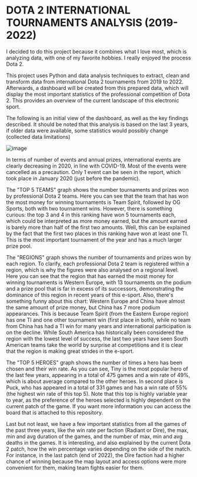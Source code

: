 # DOTA 2 INTERNATIONAL TOURNAMENTS ANALYSIS (2019-2022)

I decided to do this project because it combines what I love most, which is analyzing data, with one of my favorite hobbies. I really enjoyed the process Dota 2.

This project uses Python and data analysis techniques to extract, clean and transform data from international Dota 2 tournaments from 2019 to 2022. Afterwards, a dashboard will be created from this prepared data, which will display the most important statistics of the professional competition of Dota 2. This provides an overview of the current landscape of this electronic sport.

The following is an initial view of the dashboard, as well as the key findings described. It should be noted that this analysis is based on the last 3 years, if older data were available, some statistics would possibly change (collected data limitations)

![image](https://github.com/Itzal98/Dota-2-international-tournaments-analysis-2019-2022-/assets/121519730/39c99b5b-8f72-417d-a259-710225cce907)

In terms of number of events and annual prizes, international events are clearly decreasing in 2020, in line with COVID-19. Most of the events were cancelled as a precaution. Only 1 event can be seen in the report, which took place in January 2020 (just before the pandemic).

The "TOP 5 TEAMS" graph shows the number tournaments and prizes won by professional Dota 2 teams. Here you can see that the team that has won the most money for winning tournaments is Team Spirit, followed by OG Sports, both with two tournament wins. However, there is something curious: the top 3 and 4 in this ranking have won 5 tournaments each, which could be interpreted as more money earned, but the amount earned is barely more than half of the first two amounts. Well, this can be explained by the fact that the first two places in this ranking have won at least one TI. This is the most important tournament of the year and has a much larger prize pool.

The "REGIONS" graph shows the number of tournaments and prizes won by each region. To clarify, each professional Dota 2 team is registered within a region, which is why the figures were also analysed on a regional level. Here you can see that the region that has earned the most money for winning tournaments is Western Europe, with 13 tournaments on the podium and a prize pool that is far in excess of its successors, demonstrating the dominance of this region in recent years of this e-sport. Also, there's something funny about this chart: Western Europe and China have almost the same amount of prize money, but China has 7 more podium appearances. This is because Team Spirit (from the Eastern Europe region) has one TI and one other tournament win (first place in both), while no team from China has had a TI win for many years and international participation is on the decline. While South America has historically been considered the region with the lowest level of success, the last two years have seen South American teams take the world by surprise at competitions and it is clear that the region is making great strides in the e-sport.

The "TOP 5 HEROES" graph shows the number of times a hero has been chosen and their win rate. As you can see, Tiny is the most popular hero of the last few years, appearing in a total of 475 games and a win rate of 49%, which is about average compared to the other heroes. In second place is Puck, who has appeared in a total of 331 games and has a win rate of 55% (the highest win rate of this top 5). Note that this top is highly variable year to year, as the preference of the heroes selected is highly dependent on the current patch of the game. If you want more information you can access the board that is attached to this repository.

Last but not least, we have a few important statistics from all the games of the past three years, like the win rate per faction (Radiant or Dire), the max, min and avg duration of the games, and the number of max, min and avg deaths in the games. It is interesting, and also explained by the current Dota 2 patch, how the win percentage varies depending on the side of the match. For instance, in the last patch (end of 2022), the Dire faction had a higher chance of winning because the map layout and access options were more convenient for them, making team fights easier for them.
